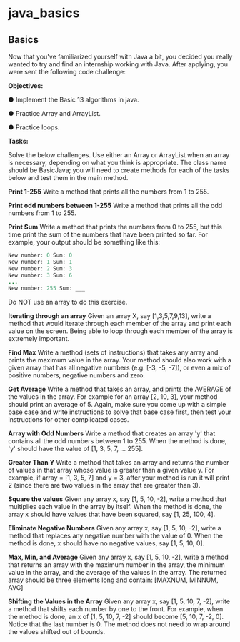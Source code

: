 # java_basics

## Basics

Now that you've familiarized yourself with Java a bit, you decided you really wanted to try and find an internship working with Java. After applying, you were sent the following code challenge:

**Objectives:**

● Implement the Basic 13 algorithms in java.

● Practice Array and ArrayList.

● Practice loops.

**Tasks:**

Solve the below challenges. Use either an Array or ArrayList when an array is necessary, depending on what you think is appropriate. The class name should be BasicJava; you will need to create methods for each of the tasks below and test them in the main method.

**Print 1-255**
Write a method that prints all the numbers from 1 to 255.

**Print odd numbers between 1-255**
Write a method that prints all the odd numbers from 1 to 255.

**Print Sum**
Write a method that prints the numbers from 0 to 255, but this time print the sum of the numbers that have been printed so far. For example, your output should be something like this:

```java
New number: 0 Sum: 0
New number: 1 Sum: 1
New number: 2 Sum: 3
New number: 3 Sum: 6
...
New number: 255 Sum: ___
```
Do NOT use an array to do this exercise.

**Iterating through an array**
Given an array X, say [1,3,5,7,9,13], write a method that would iterate through each member of the array and print each value on the screen. Being able to loop through each member of the array is extremely important.

**Find Max**
Write a method (sets of instructions) that takes any array and prints the maximum value in the array. Your method should also work with a given array that has all negative numbers (e.g. [-3, -5, -7]), or even a mix of positive numbers, negative numbers and zero.

**Get Average**
Write a method that takes an array, and prints the AVERAGE of the values in the array. For example for an array [2, 10, 3], your method should print an average of 5. Again, make sure you come up with a simple base case and write instructions to solve that base case first, then test your instructions for other complicated cases.

**Array with Odd Numbers**
Write a method that creates an array 'y' that contains all the odd numbers between 1 to 255. When the method is done, 'y' should have the value of [1, 3, 5, 7, ... 255].

**Greater Than Y**
Write a method that takes an array and returns the number of values in that array whose value is greater than a given value y. For example, if array = [1, 3, 5, 7] and y = 3, after your method is run it will print 2 (since there are two values in the array that are greater than 3).

**Square the values**
Given any array x, say [1, 5, 10, -2], write a method that multiplies each value in the array by itself. When the method is done, the array x should have values that have been squared, say [1, 25, 100, 4].

**Eliminate Negative Numbers**
Given any array x, say [1, 5, 10, -2], write a method that replaces any negative number with the value of 0. When the method is done, x should have no negative values, say [1, 5, 10, 0].

**Max, Min, and Average**
Given any array x, say [1, 5, 10, -2], write a method that returns an array with the maximum number in the array, the minimum value in the array, and the average of the values in the array. The returned array should be three elements long and contain: [MAXNUM, MINNUM, AVG]

**Shifting the Values in the Array**
Given any array x, say [1, 5, 10, 7, -2], write a method that shifts each number by one to the front. For example, when the method is done, an x of [1, 5, 10, 7, -2] should become [5, 10, 7, -2, 0]. Notice that the last number is 0. The method does not need to wrap around the values shifted out of bounds.
